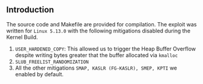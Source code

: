 Introduction
---

The source code and Makefile are provided for compilation. The exploit was written for `Linux 5.13.0` with the following mitigations disabled during the Kernel Build. 
1. `USER_HARDENED_COPY`: This allowed us to trigger the Heap Buffer Overflow despite writing bytes greater that the buffer allocated via `kmalloc`
2. `SLUB_FREELIST_RANDOMIZATION`
3. All the other mitigations `SMAP, KASLR (FG-KASLR), SMEP, KPTI` we enabled by default. 


